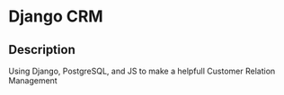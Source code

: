 # Django CRM

## Description

Using Django, PostgreSQL, and JS to make a helpfull Customer Relation Management
